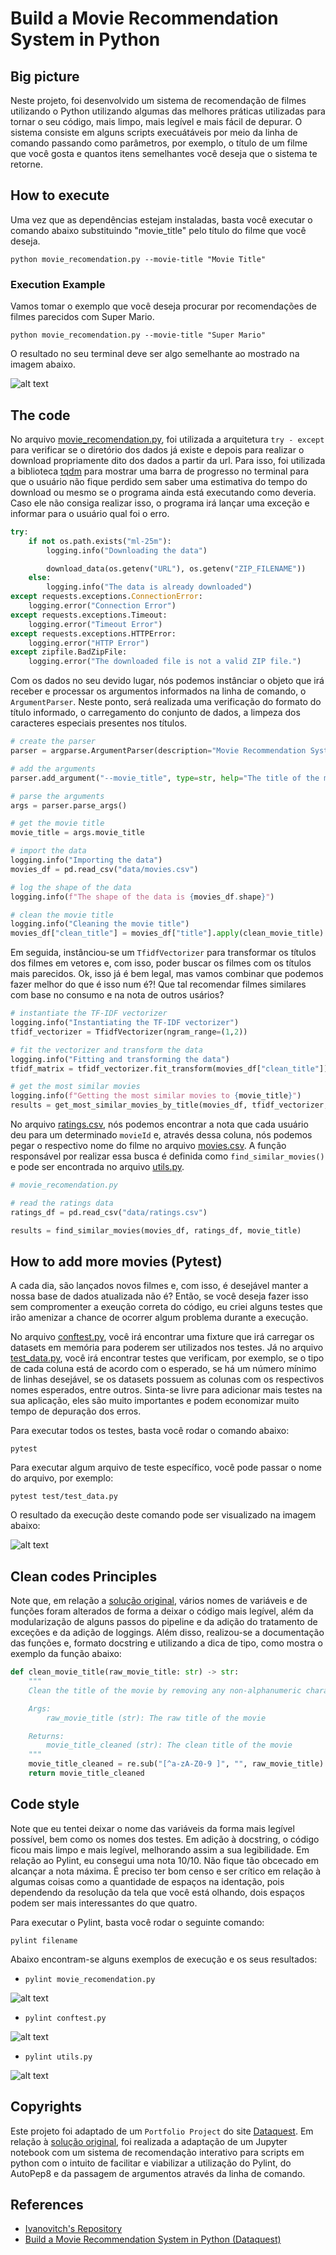 # Build a Movie Recommendation System in Python

## Big picture
Neste projeto, foi desenvolvido um sistema de recomendação de filmes utilizando o Python utilizando algumas das melhores práticas utilizadas para tornar o seu código, mais limpo, mais legível e mais fácil de depurar. O sistema consiste em alguns scripts execuátáveis por meio da linha de comando passando como parâmetros, por exemplo, o título de um filme que você gosta e quantos itens semelhantes você deseja que o sistema te retorne. 

## How to execute

Uma vez que as dependências estejam instaladas, basta você executar o comando abaixo substituindo "movie_title" pelo título do filme que você deseja.

```
python movie_recomendation.py --movie-title "Movie Title"
```

### Execution Example

Vamos tomar o exemplo que você deseja procurar por recomendações de filmes parecidos com Super Mario.

```
python movie_recomendation.py --movie-title "Super Mario"
```

O resultado no seu terminal deve ser algo semelhante ao mostrado na imagem abaixo.

![alt text](./images/execution.png)

## The code

No arquivo [movie_recomendation.py](./movie_recomendation.py), foi utilizada a arquitetura `try - except` para verificar se o diretório dos dados já existe e depois para realizar o download propriamente dito dos dados a partir da url. Para isso, foi utilizada a biblioteca [tqdm](https://github.com/tqdm/tqdm) para mostrar uma barra de progresso no terminal para que o usuário não fique perdido sem saber uma estimativa do tempo do download ou mesmo se o programa ainda está executando como deveria. Caso ele não consiga realizar isso, o programa irá lançar uma exceção e informar para o usuário qual foi o erro.

```python
try:
    if not os.path.exists("ml-25m"):
        logging.info("Downloading the data")

        download_data(os.getenv("URL"), os.getenv("ZIP_FILENAME"))
    else:
        logging.info("The data is already downloaded")
except requests.exceptions.ConnectionError:
    logging.error("Connection Error")
except requests.exceptions.Timeout:
    logging.error("Timeout Error")
except requests.exceptions.HTTPError:
    logging.error("HTTP Error")
except zipfile.BadZipFile:
    logging.error("The downloaded file is not a valid ZIP file.")
```

Com os dados no seu devido lugar, nós podemos instânciar o objeto que irá receber e processar os argumentos informados na linha de comando, o `ArgumentParser`. Neste ponto, será realizada uma verificação do formato do título informado, o carregamento do conjunto de dados, a limpeza dos caracteres especiais presentes nos títulos.

```python
# create the parser
parser = argparse.ArgumentParser(description="Movie Recommendation System")

# add the arguments
parser.add_argument("--movie_title", type=str, help="The title of the movie")

# parse the arguments
args = parser.parse_args()

# get the movie title
movie_title = args.movie_title

# import the data
logging.info("Importing the data")
movies_df = pd.read_csv("data/movies.csv")

# log the shape of the data
logging.info(f"The shape of the data is {movies_df.shape}")

# clean the movie title
logging.info("Cleaning the movie title")
movies_df["clean_title"] = movies_df["title"].apply(clean_movie_title)
```

Em seguida, instânciou-se um `TfidfVectorizer` para transformar os títulos dos filmes em vetores e, com isso, poder buscar os filmes com os títulos mais parecidos. Ok, isso já é bem legal, mas vamos combinar que podemos fazer melhor do que é isso num é?! Que tal recomendar filmes similares com base no consumo e na nota de outros usários?

```python
# instantiate the TF-IDF vectorizer
logging.info("Instantiating the TF-IDF vectorizer")
tfidf_vectorizer = TfidfVectorizer(ngram_range=(1,2))

# fit the vectorizer and transform the data
logging.info("Fitting and transforming the data")
tfidf_matrix = tfidf_vectorizer.fit_transform(movies_df["clean_title"])

# get the most similar movies
logging.info(f"Getting the most similar movies to {movie_title}")
results = get_most_similar_movies_by_title(movies_df, tfidf_vectorizer, movie_title)
```

No arquivo [ratings.csv](./data/ratings.csv), nós podemos encontrar a nota que cada usuário deu para um determinado `movieId` e, através dessa coluna, nós podemos pegar o respectivo nome do filme no arquivo [movies.csv](./data/movies.csv). A função responsável por realizar essa busca é definida como `find_similar_movies()` e pode ser encontrada no arquivo [utils.py](./utils.py).

```python
# movie_recomendation.py

# read the ratings data
ratings_df = pd.read_csv("data/ratings.csv")

results = find_similar_movies(movies_df, ratings_df, movie_title)
```

## How to add more movies (Pytest)

A cada dia, são lançados novos filmes e, com isso, é desejável manter a nossa base de dados atualizada não é? Então, se você deseja fazer isso sem compromenter a exeução correta do código, eu criei alguns testes que irão amenizar a chance de ocorrer algum problema durante a execução. 

No arquivo [conftest.py](./conftest.py), você irá encontrar uma fixture que irá carregar os datasets em memória para poderem ser utilizados nos testes. Já no arquivo [test_data.py](./test/test_data.py), você irá encontrar testes que verificam, por exemplo, se o tipo de cada coluna está de acordo com o esperado, se há um número mínimo de linhas desejável, se os datasets possuem as colunas com os respectivos nomes esperados, entre outros. Sinta-se livre para adicionar mais testes na sua aplicação, eles são muito importantes e podem economizar muito tempo de depuração dos erros.

Para executar todos os testes, basta você rodar o comando abaixo:

```
pytest
```

Para executar algum arquivo de teste específico, você pode passar o nome do arquivo, por exemplo:

```
pytest test/test_data.py
```

O resultado da execução deste comando pode ser visualizado na imagem abaixo:

![alt text](./images/pytest.png)

## Clean codes Principles

Note que, em relação a [solução original](https://github.com/dataquestio/solutions/blob/master/Mission740Solutions.ipynb), vários nomes de variáveis e de funções foram alterados de forma a deixar o código mais legível, além da modularização de alguns passos do pipeline e da adição do tratamento de exceções e da adição de loggings. Além disso, realizou-se a documentação das funções e, formato docstring e utilizando a dica de tipo, como mostra o exemplo da função abaixo:

```python
def clean_movie_title(raw_movie_title: str) -> str:
    """
    Clean the title of the movie by removing any non-alphanumeric characters

    Args:
        raw_movie_title (str): The raw title of the movie

    Returns:
        movie_title_cleaned (str): The clean title of the movie
    """
    movie_title_cleaned = re.sub("[^a-zA-Z0-9 ]", "", raw_movie_title)
    return movie_title_cleaned
```

## Code style

Note que eu tentei deixar o nome das variáveis da forma mais legível possível, bem como os nomes dos testes. Em adição à docstring, o código ficou mais limpo e mais legível, melhorando assim a sua legibilidade. Em relação ao Pylint, eu consegui uma nota 10/10. Não fique tão obcecado em alcançar a nota máxima. É preciso ter bom censo e ser crítico em relação à algumas coisas como a quantidade de espaços na identação, pois dependendo da resolução da tela que você está olhando, dois espaços podem ser mais interessantes do que quatro. 

Para executar o Pylint, basta você rodar o seguinte comando:

```
pylint filename
```

Abaixo encontram-se alguns exemplos de execução e os seus resultados:

- ```pylint movie_recomendation.py```

![alt text](./images/pylint_01.png)

- ```pylint conftest.py```

![alt text](./images/pylint_02.png)

- ```pylint utils.py```

![alt text](./images/pylint_03.png)
## Copyrights

Este projeto foi adaptado de um `Portfolio Project` do site [Dataquest](https://www.dataquest.io/). Em relação à [solução original](https://github.com/dataquestio/project-walkthroughs/blob/master/movie_recs/movie_recommendations.ipynb), foi realizada a adaptação de um Jupyter notebook com um sistema de recomendação interativo para scripts em python com o intuito de facilitar e viabilizar a utilização do Pylint, do AutoPep8 e da passagem de argumentos através da linha de comando.

## References

- [Ivanovitch's Repository](https://github.com/ivanovitchm/mlops)
- [Build a Movie Recommendation System in Python (Dataquest)](https://github.com/dataquestio/project-walkthroughs/blob/master/movie_recs/movie_recommendations.ipynb)
